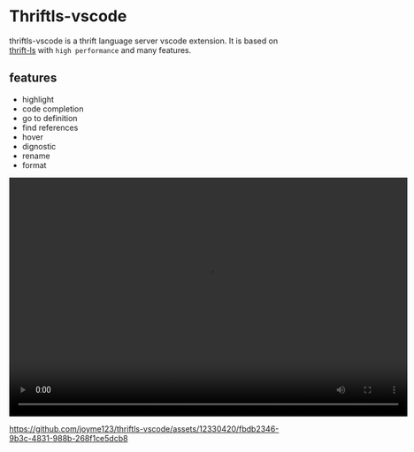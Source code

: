# Thriftls-vscode

thriftls-vscode is a thrift language server vscode extension. It is based on [thrift-ls](https://github.com/joyme123/thrift-ls) 
with `high performance` and many features. 

## features

- highlight
- code completion
- go to definition
- find references
- hover
- dignostic
- rename
- format

<video width="720" height="432" controls>
    <source src="demo.mp4" type="video/md4">
</video>


https://github.com/joyme123/thriftls-vscode/assets/12330420/fbdb2346-9b3c-4831-988b-268f1ce5dcb8

